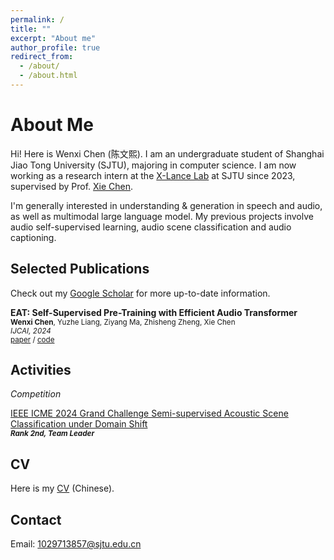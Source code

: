 ```yaml
---
permalink: /
title: ""
excerpt: "About me"
author_profile: true
redirect_from: 
  - /about/
  - /about.html
---
```


# About Me

Hi! Here is Wenxi Chen (陈文熙). I am an undergraduate student of Shanghai Jiao Tong University (SJTU), majoring in computer science.  I am now working as a research intern at the [X-Lance Lab](https://x-lance.sjtu.edu.cn) at SJTU since 2023, supervised by Prof. [Xie Chen](https://chenxie95.github.io/).

I'm generally interested in understanding & generation in speech and audio, as well as multimodal large language model. My previous projects involve audio self-supervised learning, audio scene classification and audio captioning.  

<!-- <p align="center">
  <img width="225" height="50" src="https:assets/logos.png">
</p> -->

<!-- ## Recent News

* *June 2023*: Joining the [SCALE 2023 Workshop](https://hltcoe.jhu.edu/research/scale/scale-2023) at John's Hopkins University
* *June 2022*: Joining the [JSALT 2022 Workshop](https://www.clsp.jhu.edu/2022-eighth-frederick-jelinek-memorial-summer-workshop/) at John's Hopkins University
* *May 2021*: Interning at [Dr. Dong Yu's](https://sites.google.com/view/dongyu888/) AI lab at Tencent America -->

## Selected Publications

Check out my [Google Scholar](https://scholar.google.com/citations?user=7YPoSY0AAAAJ&hl=en) for more up-to-date information.


<!-- *Speech Translation* -->

**EAT: Self-Supervised Pre-Training with Efficient Audio Transformer**\
<sub>**Wenxi Chen**, Yuzhe Liang, Ziyang Ma, Zhisheng Zheng, Xie Chen</sub>\
<sub>*IJCAI, 2024*</sub>\
<sub>[paper](https://arxiv.org/abs/2401.03497) / [code](https://github.com/cwx-worst-one/EAT)</sub>


<!-- ***

*Multilingual Speech Recognition*

**Improving Massively Multilingual ASR With Auxiliary CTC Objectives**\
<sub>William Chen, **Brian Yan**, Jiatong Shi, Yifan Peng, Soumi Maiti, Shinji Watanabe</sub>\
<sub>*2023 IEEE International Conference on Acoustics, Speech and Signal Processing (ICASSP), 2023*</sub>\
<sub>[paper](https://arxiv.org/abs/2302.12829)</sub>

*** -->


## Activities

*Competition*

[IEEE ICME 2024 Grand Challenge Semi-supervised Acoustic Scene Classification under Domain Shift](https://ascchallenge.xshengyun.com/)  
<sub>***Rank 2nd, Team Leader***</sub>



<!-- ***

*Academic Service*

Reviewer\
<sub>ICASSP, Interspeech, ASRU, EMNLP, NAACL, APSIPA, SLT</sub> -->

## CV
Here is my [CV](../assets/pdf/CV_陈文熙.pdf) (Chinese).


## Contact

Email: <a href="mailto:1029713857@sjtu.edu.cn">1029713857@sjtu.edu.cn</a>
